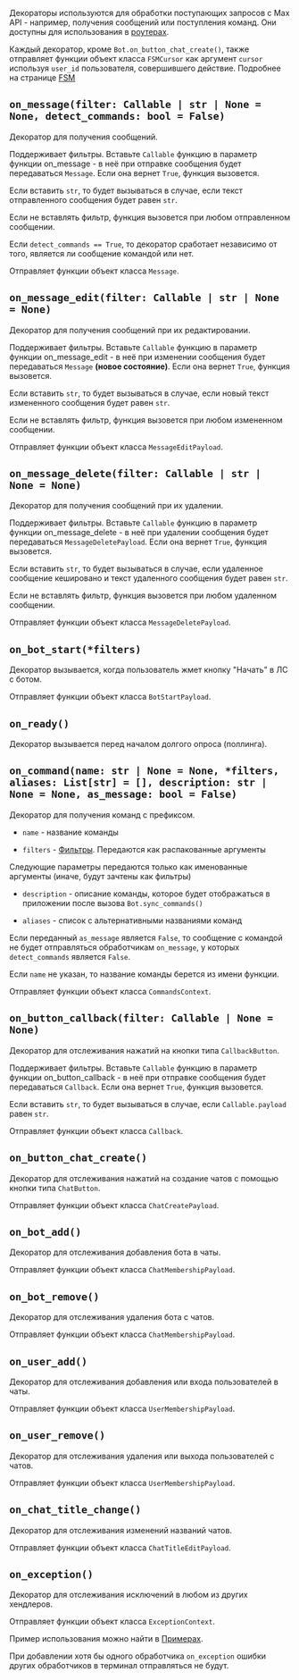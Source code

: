 Декораторы используются для обработки поступающих запросов с Max API - например, получения сообщений или поступления команд. Они доступны для использования в [роутерах](Роутеры).

Каждый декоратор, кроме `Bot.on_button_chat_create()`, также отправляет функции объект класса `FSMCursor` как аргумент `cursor` используя `user_id` пользователя, совершившего действие. Подробнее на странице [FSM](FSM)

## `on_message(filter: Callable | str | None = None, detect_commands: bool = False)`

Декоратор для получения сообщений.

Поддерживает фильтры. Вставьте `Callable` функцию в параметр функции on_message - в неё при отправке сообщения будет передаваться `Message`. Если она вернет `True`, функция вызовется.

Если вставить `str`, то будет вызываться в случае, если текст отправленного сообщения будет равен `str`.

Если не вставлять фильтр, функция вызовется при любом отправленном сообщении.

Если `detect_commands == True`, то декоратор сработает независимо от того, является ли сообщение командой или нет.

Отправляет функции объект класса `Message`.

## `on_message_edit(filter: Callable | str | None = None)`

Декоратор для получения сообщений при их редактировании.

Поддерживает фильтры. Вставьте `Callable` функцию в параметр функции on_message_edit - в неё при изменении сообщения будет передаваться `Message` **(новое состояние)**. Если она вернет `True`, функция вызовется.

Если вставить `str`, то будет вызываться в случае, если новый текст измененного сообщения будет равен `str`.

Если не вставлять фильтр, функция вызовется при любом измененном сообщении.

Отправляет функции объект класса `MessageEditPayload`.

## `on_message_delete(filter: Callable | str | None = None)`

Декоратор для получения сообщений при их удалении.

Поддерживает фильтры. Вставьте `Callable` функцию в параметр функции on_message_delete - в неё при удалении сообщения будет передаваться `MessageDeletePayload`. Если она вернет `True`, функция вызовется.

Если вставить `str`, то будет вызываться в случае, если удаленное сообщение кешировано и текст удаленного сообщения будет равен `str`.

Если не вставлять фильтр, функция вызовется при любом удаленном сообщении.

Отправляет функции объект класса `MessageDeletePayload`.

## `on_bot_start(*filters)`

Декоратор вызывается, когда пользователь жмет кнопку "Начать" в ЛС с ботом.

Отправляет функции объект класса `BotStartPayload`.

## `on_ready()`

Декоратор вызывается перед началом долгого опроса (поллинга).

## `on_command(name: str | None = None, *filters, aliases: List[str] = [], description: str | None = None, as_message: bool = False)`

Декоратор для получения команд с префиксом.

- `name` - название команды

- `filters` - [Фильтры](Фильтры). Передаются как распакованные аргументы

Следующие параметры передаются только как именованные аргументы (иначе, будут зачтены как фильтры)

- `description` - описание команды, которое будет отображаться в приложении после вызова `Bot.sync_commands()`

- `aliases` - список с альтернативными названиями команд

Если переданный `as_message` является `False`, то сообщение с командой не будет отправляться обработчикам `on_message`, у которых `detect_commands` является `False`.

Если `name` не указан, то название команды берется из имени функции.

Отправляет функции объект класса `CommandsContext`.

## `on_button_callback(filter: Callable | None = None)`

Декоратор для отслеживания нажатий на кнопки типа `CallbackButton`.

Поддерживает фильтры. Вставьте `Callable` функцию в параметр функции on_button_callback - в неё при отправке сообщения будет передаваться `Callback`. Если она вернет `True`, функция вызовется.

Если вставить `str`, то будет вызываться в случае, если `Callable.payload` равен `str`.

Отправляет функции объект класса `Callback`.

## `on_button_chat_create()`

Декоратор для отслеживания нажатий на создание чатов с помощью кнопки типа `ChatButton`.

Отправляет функции объект класса `ChatCreatePayload`.

## `on_bot_add()`

Декоратор для отслеживания добавления бота в чаты.

Отправляет функции объект класса `ChatMembershipPayload`.

## `on_bot_remove()`

Декоратор для отслеживания удаления бота с чатов.

Отправляет функции объект класса `ChatMembershipPayload`.

## `on_user_add()`

Декоратор для отслеживания добавления или входа пользователей в чаты.

Отправляет функции объект класса `UserMembershipPayload`.

## `on_user_remove()`

Декоратор для отслеживания удаления или выхода пользователей с чатов.

Отправляет функции объект класса `UserMembershipPayload`.

## `on_chat_title_change()`

Декоратор для отслеживания изменений названий чатов.

Отправляет функции объект класса `ChatTitleEditPayload`.

## `on_exception()`

Декоратор для отслеживания исключений в любом из других хендлеров.

Отправляет функции объект класса `ExceptionContext`.

Пример использования можно найти в [Примерах](Примеры).

При добавлении хотя бы одного обработчика `on_exception` ошибки других обработчиков в терминал отправляться не будут.
